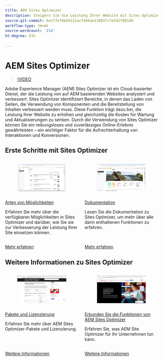 ```yaml
---
title: AEM Sites Optimizer
description: Steigern Sie die Leistung Ihrer Website mit Sites Optimizer. Verbessern Sie die Geschwindigkeit, senken Sie die Kosten und erhöhen Sie die Zuverlässigkeit, um bessere Interaktionen zu ermöglichen.
source-git-commit: 6e177ef6b9d121ac7484ae118037c7e542f981d8
workflow-type: tm+mt
source-wordcount: '214'
ht-degree: 61%

---
```



# AEM Sites Optimizer

>[!VIDEO](https://video.tv.adobe.com/v/3455094/?learn=on&enablevpops&captions=ger)

Adobe Experience Manager (AEM) Sites Optimizer ist ein Cloud-basierter Dienst, der die Leistung von auf AEM basierenden Websites analysiert und verbessert. Sites Optimizer identifiziert Bereiche, in denen das Laden von Seiten, die Verwendung von Komponenten und die Bereitstellung von Inhalten verbessert werden muss. Diese Funktion trägt dazu bei, die Leistung Ihrer Website zu erhöhen und gleichzeitig die Kosten für Wartung und Aktualisierungen zu senken. Durch die Verwendung von Sites Optimizer können Sie ein reibungsloses und zuverlässiges Online-Erlebnis gewährleisten – ein wichtiger Faktor für die Aufrechterhaltung von Interaktionen und Konversionen.

## Erste Schritte mit Sites Optimizer

<!-- CARDS 

* ./opportunity-types/overview.md
    * {title=Opportunity types}
    * {description = Learn about the available Site Optimizer opportunities and how to use them to improve your site's performance.}
* ./opportunity-types/preflight.md
  * {title=Preflight opportunities}
  * {description = Learn about the Preflight opportunities in Sites Optimizer and how to optimize your web pages before they're even published.}
* ./documentation/overview.md
  * {title=Documentation}
  * {description=Explore the Sites Optimizer documentation to learn about all its capabilities.}

-->
<!-- START CARDS HTML - DO NOT MODIFY BY HAND -->
<div class="columns">
    <div class="column is-half-tablet is-half-desktop is-one-third-widescreen" aria-label="Opportunity types">
        <div class="card" style="height: 100%; display: flex; flex-direction: column; height: 100%;">
            <div class="card-image">
                <figure class="image x-is-16by9">
                    <a href="./opportunity-types/overview.md" title="Arten von Möglichkeiten" target="_blank" rel="referrer">
                        <img class="is-bordered-r-small" src="opportunity-types/assets/overview/hero.png" alt="Arten von Möglichkeiten"
                             style="width: 100%; aspect-ratio: 16 / 9; object-fit: cover; overflow: hidden; display: block; margin: auto;">
                    </a>
                </figure>
            </div>
            <div class="card-content is-padded-small" style="display: flex; flex-direction: column; flex-grow: 1; justify-content: space-between;">
                <div class="top-card-content">
                    <p class="headline is-size-6 has-text-weight-bold">
                        <a href="./opportunity-types/overview.md" target="_blank" rel="referrer" title="Arten von Möglichkeiten">Arten von Möglichkeiten</a>
                    </p>
                    <p class="is-size-6">Erfahren Sie mehr über die verfügbaren Möglichkeiten in Sites Optimizer und darüber, wie Sie sie zur Verbesserung der Leistung Ihrer Site einsetzen können.</p>
                </div>
                <a href="./opportunity-types/overview.md" target="_blank" rel="referrer" class="spectrum-Button spectrum-Button--outline spectrum-Button--primary spectrum-Button--sizeM" style="align-self: flex-start; margin-top: 1rem;">
<span class="spectrum-Button-label has-no-wrap has-text-weight-bold">Mehr erfahren</span>
</a>
            </div>
        </div>
    </div>
    <div class="column is-half-tablet is-half-desktop is-one-third-widescreen" aria-label="Documentation">
        <div class="card" style="height: 100%; display: flex; flex-direction: column; height: 100%;">
            <div class="card-image">
                <figure class="image x-is-16by9">
                    <a href="./documentation/overview.md" title="Dokumentation" target="_blank" rel="referrer">
                        <img class="is-bordered-r-small" src="documentation/assets/overview/hero.png" alt="Dokumentation"
                             style="width: 100%; aspect-ratio: 16 / 9; object-fit: cover; overflow: hidden; display: block; margin: auto;">
                    </a>
                </figure>
            </div>
            <div class="card-content is-padded-small" style="display: flex; flex-direction: column; flex-grow: 1; justify-content: space-between;">
                <div class="top-card-content">
                    <p class="headline is-size-6 has-text-weight-bold">
                        <a href="./documentation/overview.md" target="_blank" rel="referrer" title="Dokumentation">Dokumentation</a>
                    </p>
                    <p class="is-size-6">Lesen Sie die Dokumentation zu Sites Optimizer, um mehr über alle darin enthaltenen Funktionen zu erfahren.</p>
                </div>
                <a href="./documentation/overview.md" target="_blank" rel="referrer" class="spectrum-Button spectrum-Button--outline spectrum-Button--primary spectrum-Button--sizeM" style="align-self: flex-start; margin-top: 1rem;">
<span class="spectrum-Button-label has-no-wrap has-text-weight-bold">Mehr erfahren</span>
</a>
            </div>
        </div>
    </div>
</div>
<!-- END CARDS HTML - DO NOT MODIFY BY HAND -->

## Weitere Informationen zu Sites Optimizer

<!-- CARDS 
* https://helpx.adobe.com/de/legal/product-descriptions/adobe-experience-manager-sites-optimizer.html
    {title=Packages and licensing}
    {description=Learn about AEM Sites Optimizer packages and licensing.}
    {image=./assets/home/licensing.png}
    {target=_blank}
    {cta=Learn more}
* https://business.adobe.com/products/experience-manager/sites/optimizer.html
    {title=Explore the capabilities of AEM Sites Optimizer}
    {description=Learn what AEM Site Optimizer can do for your company.}
    {image=./assets/home/business-adobe-com.png}
    {target=_blank}
    {cta=Learn more}
-->
<!-- START CARDS HTML - DO NOT MODIFY BY HAND -->
<div class="columns">
    <div class="column is-half-tablet is-half-desktop is-one-third-widescreen" aria-label="Packages and licensing">
        <div class="card" style="height: 100%; display: flex; flex-direction: column; height: 100%;">
            <div class="card-image">
                <figure class="image x-is-16by9">
                    <a href="https://helpx.adobe.com/de/legal/product-descriptions/adobe-experience-manager-sites-optimizer.html" title="Pakete und Lizenzierung" target="_blank" rel="referrer">
                        <img class="is-bordered-r-small" src="./assets/home/licensing.png" alt="Pakete und Lizenzierung"
                             style="width: 100%; aspect-ratio: 16 / 9; object-fit: cover; overflow: hidden; display: block; margin: auto;">
                    </a>
                </figure>
            </div>
            <div class="card-content is-padded-small" style="display: flex; flex-direction: column; flex-grow: 1; justify-content: space-between;">
                <div class="top-card-content">
                    <p class="headline is-size-6 has-text-weight-bold">
                        <a href="https://helpx.adobe.com/de/legal/product-descriptions/adobe-experience-manager-sites-optimizer.html" target="_blank" rel="referrer" title="Pakete und Lizenzierung">Pakete und Lizenzierung</a>
                    </p>
                    <p class="is-size-6">Erfahren Sie mehr über AEM Sites Optimizer-Pakete und Lizenzierung.</p>
                </div>
                <a href="https://helpx.adobe.com/de/legal/product-descriptions/adobe-experience-manager-sites-optimizer.html" target="_blank" rel="referrer" class="spectrum-Button spectrum-Button--outline spectrum-Button--primary spectrum-Button--sizeM" style="align-self: flex-start; margin-top: 1rem;">
                    <span class="spectrum-Button-label has-no-wrap has-text-weight-bold">Weitere Informationen</span>
                </a>
            </div>
        </div>
    </div>
    <div class="column is-half-tablet is-half-desktop is-one-third-widescreen" aria-label="Explore the capabilities of AEM Sites Optimizer">
        <div class="card" style="height: 100%; display: flex; flex-direction: column; height: 100%;">
            <div class="card-image">
                <figure class="image x-is-16by9">
                    <a href="https://business.adobe.com/products/experience-manager/sites/optimizer.html" title="Erkunden der Funktionen von AEM Sites Optimizer" target="_blank" rel="referrer">
                        <img class="is-bordered-r-small" src="./assets/home/business-adobe-com.png" alt="Erkunden der Funktionen von AEM Sites Optimizer"
                             style="width: 100%; aspect-ratio: 16 / 9; object-fit: cover; overflow: hidden; display: block; margin: auto;">
                    </a>
                </figure>
            </div>
            <div class="card-content is-padded-small" style="display: flex; flex-direction: column; flex-grow: 1; justify-content: space-between;">
                <div class="top-card-content">
                    <p class="headline is-size-6 has-text-weight-bold">
                        <a href="https://business.adobe.com/products/experience-manager/sites/optimizer.html" target="_blank" rel="referrer" title="Erkunden der Funktionen von AEM Sites Optimizer">Erkunden Sie die Funktionen von AEM Sites Optimizer</a>
                    </p>
                    <p class="is-size-6">Erfahren Sie, was AEM Site Optimizer für Ihr Unternehmen tun kann.</p>
                </div>
                <a href="https://business.adobe.com/products/experience-manager/sites/optimizer.html" target="_blank" rel="referrer" class="spectrum-Button spectrum-Button--outline spectrum-Button--primary spectrum-Button--sizeM" style="align-self: flex-start; margin-top: 1rem;">
                    <span class="spectrum-Button-label has-no-wrap has-text-weight-bold">Weitere Informationen</span>
                </a>
            </div>
        </div>
    </div>
</div>
<!-- END CARDS HTML - DO NOT MODIFY BY HAND -->
